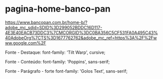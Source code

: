 # pagina-home-banco-pan

https://www.bancopan.com.br/home-b/?adobe_mc_sdid=SDID%3D299052BDDC16D117-4E3E40EACB73DDC3%7CMCORGID%3DC0BA356C5CF531FA0A495C43%40AdobeOrg%7CTS%3D1677762762&adobe_mc_ref=https%3A%2F%2Fwww.google.com%2F

Fonte - Destaque:
font-family: 'Tilt Warp', cursive;

Fonte - Conteúdo:
font-family: 'Poppins', sans-serif;

Fonte - Parágrafo - forte
font-family: 'Golos Text', sans-serif;

<!-- Revisar as medidas e talvez substituir algumas medidas relativas (rem) por pixels (px) -->
